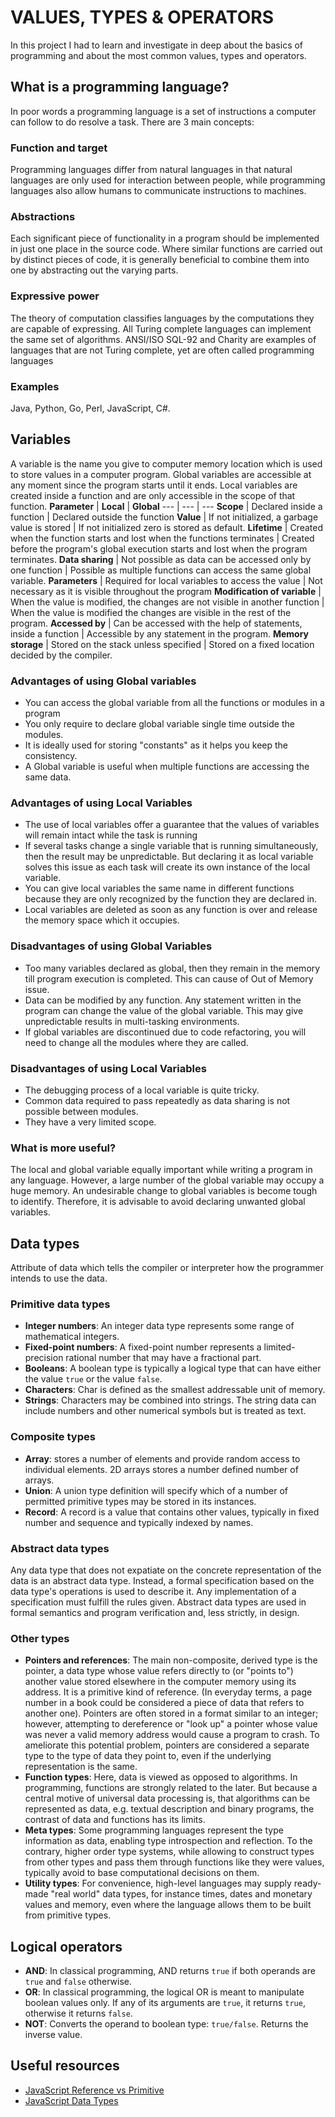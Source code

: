 # VALUES, TYPES & OPERATORS
In this project I had to learn and investigate in deep about the basics of programming and about the most common values, types and operators.

## What is a programming language?
In poor words a programming language is a set of instructions a computer can follow to do resolve a task. There are 3 main concepts:
### Function and target
Programming languages differ from natural languages in that natural languages are only used for interaction between people, while programming languages also allow humans to communicate instructions to machines.
### Abstractions
Each significant piece of functionality in a program should be implemented in just one place in the source code. Where similar functions are carried out by distinct pieces of code, it is generally beneficial to combine them into one by abstracting out the varying parts.
### Expressive power
The theory of computation classifies languages by the computations they are capable of expressing. All Turing complete languages can implement the same set of algorithms. ANSI/ISO SQL-92 and Charity are examples of languages that are not Turing complete, yet are often called programming languages
### Examples
Java, Python, Go, Perl, JavaScript, C#.

## Variables
A variable is the name you give to computer memory location which is used to store values in a computer program. Global variables are accessible at any moment since the program starts until it ends. Local variables are created inside a function and are only accessible in the scope of that function.
**Parameter** | **Local** | **Global**
--- | --- | ---
**Scope** | Declared inside a function | Declared outside the function
**Value** | If not initialized, a garbage value is stored | If not initialized zero is stored as default.
**Lifetime** | Created when the function starts and lost when the functions terminates | Created before the program's global execution starts and lost when the program terminates.
**Data sharing** | Not possible as data can be accessed only by one function | Possible as multiple functions can access the same global variable.
**Parameters** | Required for local variables to access the value | Not necessary as it is visible throughout the program
**Modification of variable** | When the value is modified, the changes are not visible in another function | When the value is modified the changes are visible in the rest of the program.
**Accessed by** | Can be accessed with the help of statements, inside a function | Accessible by any statement in the program.
**Memory storage** | Stored on the stack unless specified | Stored on a fixed location decided by the compiler.

### Advantages of using Global variables
* You can access the global variable from all the functions or modules in a program
* You only require to declare global variable single time outside the modules.
* It is ideally used for storing "constants" as it helps you keep the consistency.
* A Global variable is useful when multiple functions are accessing the same data.

### Advantages of using Local Variables
* The use of local variables offer a guarantee that the values of variables will remain intact while the task is running
* If several tasks change a single variable that is running simultaneously, then the result may be unpredictable. But declaring it as local variable solves this issue as each task will create its own instance of the local variable.
* You can give local variables the same name in different functions because they are only recognized by the function they are declared in.
* Local variables are deleted as soon as any function is over and release the memory space which it occupies.

### Disadvantages of using Global Variables
* Too many variables declared as global, then they remain in the memory till program execution is completed. This can cause of Out of Memory issue.
* Data can be modified by any function. Any statement written in the program can change the value of the global variable. This may give unpredictable results in multi-tasking environments.
* If global variables are discontinued due to code refactoring, you will need to change all the modules where they are called.

### Disadvantages of using Local Variables
* The debugging process of a local variable is quite tricky.
* Common data required to pass repeatedly as data sharing is not possible between modules.
* They have a very limited scope.

### What is more useful?
The local and global variable equally important while writing a program in any language. However, a large number of the global variable may occupy a huge memory. An undesirable change to global variables is become tough to identify. Therefore, it is advisable to avoid declaring unwanted global variables.

## Data types
Attribute of data which tells the compiler or interpreter how the programmer intends to use the data.

### Primitive data types
* **Integer numbers**: An integer data type represents some range of mathematical integers.
* **Fixed-point numbers**: A fixed-point number represents a limited-precision rational number that may have a fractional part.
* **Booleans**: A boolean type is typically a logical type that can have either the value `true` or the value `false`.  
* **Characters**: Char is defined as the smallest addressable unit of memory.
* **Strings**: Characters may be combined into strings. The string data can include numbers and other numerical symbols but is treated as text.

### Composite types
* **Array**: stores a number of elements and provide random access to individual elements. 2D arrays stores a number defined number of arrays.
* **Union**: A union type definition will specify which of a number of permitted primitive types may be stored in its instances.
* **Record**: A record is a value that contains other values, typically in fixed number and sequence and typically indexed by names.

### Abstract data types
Any data type that does not expatiate on the concrete representation of the data is an abstract data type. Instead, a formal specification based on the data type's operations is used to describe it. Any implementation of a specification must fulfill the rules given. Abstract data types are used in formal semantics and program verification and, less strictly, in design.

### Other types
* **Pointers and references**: The main non-composite, derived type is the pointer, a data type whose value refers directly to (or "points to") another value stored elsewhere in the computer memory using its address. It is a primitive kind of reference. (In everyday terms, a page number in a book could be considered a piece of data that refers to another one). Pointers are often stored in a format similar to an integer; however, attempting to dereference or "look up" a pointer whose value was never a valid memory address would cause a program to crash. To ameliorate this potential problem, pointers are considered a separate type to the type of data they point to, even if the underlying representation is the same.
* **Function types**: Here, data is viewed as opposed to algorithms. In programming, functions are strongly related to the later. But because a central motive of universal data processing is, that algorithms can be represented as data, e.g. textual description and binary programs, the contrast of data and functions has its limits.
* **Meta types**: Some programming languages represent the type information as data, enabling type introspection and reflection. To the contrary, higher order type systems, while allowing to construct types from other types and pass them through functions like they were values, typically avoid to base computational decisions on them.
* **Utility types**: For convenience, high-level languages may supply ready-made "real world" data types, for instance times, dates and monetary values and memory, even where the language allows them to be built from primitive types.

## Logical operators
* **AND**: In classical programming, AND returns `true` if both operands are `true` and `false` otherwise.
* **OR**: In classical programming, the logical OR is meant to manipulate boolean values only. If any of its arguments are `true`, it returns `true`, otherwise it returns `false`.
* **NOT**: Converts the operand to boolean type: `true/false`. Returns the inverse value.

## Useful resources
* [JavaScript Reference vs Primitive](https://www.youtube.com/watch?v=9ooYYRLdg_g)
* [JavaScript Data Types](https://www.youtube.com/watch?v=edlFjlzxkSI)